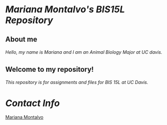 # **_Mariana Montalvo's BIS15L Repository_**

## **About me**

###### Hello, my name is Mariana and I am an Animal Biology Major at UC davis. 

## **Welcome to my repository!**

###### This repository is for assignments and files for BIS 15L at UC Davis. 

# **_Contact Info_**  

[Mariana Montalvo](memontalvo@ucdavis.edu)



